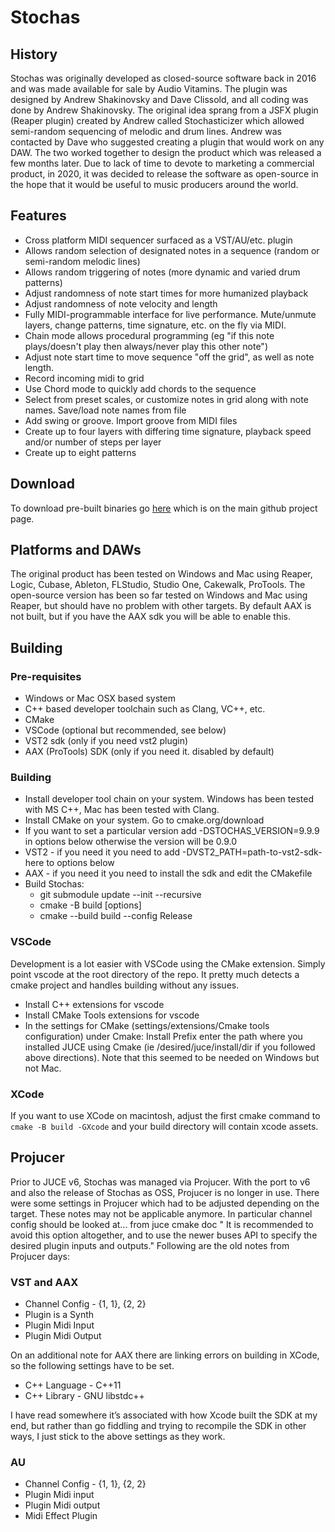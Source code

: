 # Stochas 

## History
Stochas was originally developed as closed-source software back in 2016 and was made available for sale by Audio Vitamins.
The plugin was designed by Andrew Shakinovsky and Dave Clissold, and all coding was done by Andrew Shakinovsky. The original idea sprang from a JSFX plugin (Reaper plugin) created by Andrew called Stochasticizer which allowed semi-random sequencing of melodic and drum lines. Andrew was contacted by Dave who suggested creating a plugin that would work on any DAW. The two worked together to design the product which was released a few months later. Due to lack of time to devote to marketing a
commercial product, in 2020, it was decided to release the software as open-source in the hope that it would be useful to music producers around the world.

## Features
- Cross platform MIDI sequencer surfaced as a VST/AU/etc. plugin
- Allows random selection of designated notes in a sequence (random or semi-random melodic lines)
- Allows random triggering of notes (more dynamic and varied drum patterns)
- Adjust randomness of note start times for more humanized playback
- Adjust randomness of note velocity and length
- Fully MIDI-programmable interface for live performance. Mute/unmute layers, change patterns, time signature, etc. on the fly via MIDI.
- Chain mode allows procedural programming (eg "if this note plays/doesn't play then always/never play this other note")
- Adjust note start time to move sequence "off the grid", as well as note length.
- Record incoming midi to grid
- Use Chord mode to quickly add chords to the sequence
- Select from preset scales, or customize notes in grid along with note names. Save/load note names from file
- Add swing or groove. Import groove from MIDI files
- Create up to four layers with differing time signature, playback speed and/or number of steps per layer
- Create up to eight patterns

## Download
To download pre-built binaries go [here](https://github.com/rudeog/stochas_open/releases/) which is on the main github project page.

## Platforms and DAWs
The original product has been tested on Windows and Mac using Reaper, Logic, Cubase, Ableton, FLStudio, Studio One, Cakewalk, ProTools. 
The open-source version has been so far tested on Windows and Mac using Reaper, but should have no problem with other targets.
By default AAX is not built, but if you have the AAX sdk you will be able to enable this.

## Building
### Pre-requisites
- Windows or Mac OSX based system
- C++ based developer toolchain such as Clang, VC++, etc.
- CMake
- VSCode (optional but recommended, see below)
- VST2 sdk (only if you need vst2 plugin)
- AAX (ProTools) SDK (only if you need it. disabled by default)

### Building
- Install developer tool chain on your system. Windows has been tested with MS C++, Mac has been tested with Clang.
- Install CMake on your system. Go to cmake.org/download
- If you want to set a particular version add -DSTOCHAS_VERSION=9.9.9 in options below otherwise the version will be 0.9.0 
- VST2 - if you need it you need to add -DVST2_PATH=path-to-vst2-sdk-here to options below
- AAX - if you need it you need to install the sdk and edit the CMakefile
- Build Stochas:
  - git submodule update --init --recursive
  - cmake -B build [options]
  - cmake --build build --config Release


### VSCode
Development is a lot easier with VSCode using the CMake extension. Simply point vscode at the root directory of the repo. It pretty much detects a cmake project and handles building without any issues.
- Install C++ extensions for vscode
- Install CMake Tools extensions for vscode
- In the settings for CMake (settings/extensions/Cmake tools configuration) under Cmake: Install Prefix enter the path where you installed JUCE using Cmake (ie /desired/juce/install/dir if you followed above directions). Note that this seemed to be needed on Windows but not Mac.

### XCode

If you want to use XCode on macintosh, adjust the first cmake command to `cmake -B build -GXcode` and your build directory will contain xcode assets.

## Projucer
Prior to JUCE v6, Stochas was managed via Projucer. With the port to v6 and also the release of Stochas as OSS, Projucer is no longer in use. There were some settings in Projucer which had to be adjusted depending on the target. These notes may not be applicable anymore. In particular channel config should be looked at... from juce cmake doc " It is recommended to avoid this option altogether, and to use the newer buses API to specify the desired plugin inputs and outputs." Following are the old notes from
Projucer days:

### VST and AAX
- Channel Config - {1, 1}, {2, 2}
- Plugin is a Synth
- Plugin Midi Input 
- Plugin Midi Output

On an additional note for AAX there are linking errors on building in XCode, so the following settings have to be set. 

- C++ Language - C++11
- C++ Library - GNU libstdc++

I have read somewhere it’s associated with how Xcode built the SDK at my end, but rather than go fiddling and trying to recompile the SDK in other ways, I just stick to the above settings as they work.

### AU 
- Channel Config - {1, 1}, {2, 2}
- Plugin Midi input
- Plugin Midi output
- Midi Effect Plugin
